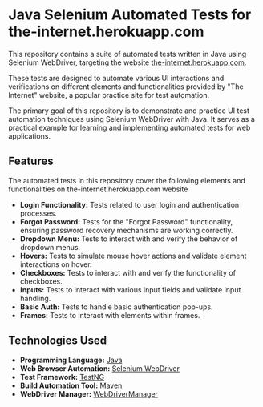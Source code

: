 # Java Selenium Automated Tests for the-internet.herokuapp.com

This repository contains a suite of automated tests written in Java using Selenium WebDriver, targeting the website [the-internet.herokuapp.com](https://the-internet.herokuapp.com/).

These tests are designed to automate various UI interactions and verifications on different elements and functionalities provided by "The Internet" website, a popular practice site for test automation.

The primary goal of this repository is to demonstrate and practice UI test automation techniques using Selenium WebDriver with Java. 
It serves as a practical example for learning and implementing automated tests for web applications.

## Features

The automated tests in this repository cover the following elements and functionalities on the-internet.herokuapp.com website

*   **Login Functionality:** Tests related to user login and authentication processes.
*   **Forgot Password:** Tests for the "Forgot Password" functionality, ensuring password recovery mechanisms are working correctly.
*   **Dropdown Menu:** Tests to interact with and verify the behavior of dropdown menus.
*   **Hovers:** Tests to simulate mouse hover actions and validate element interactions on hover.
*   **Checkboxes:** Tests to interact with and verify the functionality of checkboxes.
*   **Inputs:** Tests to interact with various input fields and validate input handling.
*   **Basic Auth:** Tests to handle basic authentication pop-ups.
*   **Frames:** Tests to interact with elements within frames.

## Technologies Used

*   **Programming Language:** [Java](https://www.java.com/)
*   **Web Browser Automation:** [Selenium WebDriver](https://www.selenium.dev/)
*   **Test Framework:** [TestNG](https://testng.org/doc/)
*   **Build Automation Tool:** [Maven](https://maven.apache.org/)
*   **WebDriver Manager:** [WebDriverManager](https://bonigarcia.dev/webdrivermanager/)
